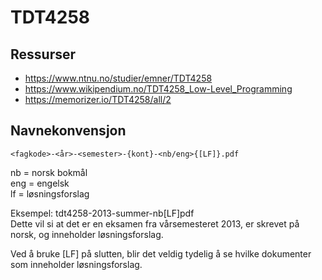 # TDT4258

## Ressurser
- https://www.ntnu.no/studier/emner/TDT4258
- https://www.wikipendium.no/TDT4258_Low-Level_Programming
- https://memorizer.io/TDT4258/all/2

## Navnekonvensjon
```
<fagkode>-<år>-<semester>-{kont}-<nb/eng>{[LF]}.pdf  
```

nb = norsk bokmål  
eng = engelsk  
lf = løsningsforslag  

Eksempel: tdt4258-2013-summer-nb[LF]pdf  
Dette vil si at det er en eksamen fra vårsemesteret 2013, er skrevet på norsk, og inneholder løsningsforslag.  

Ved å bruke [LF] på slutten, blir det veldig tydelig å se hvilke dokumenter som inneholder løsningsforslag.  
